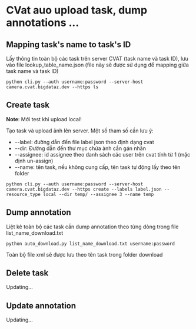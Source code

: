# CVat auo upload task, dump annotations ...

## Mapping task's name to task's ID
Lấy thông tin toàn bộ các task trên server CVAT (task name và task ID), lưu vào file lookup_table_name.json (file này sẽ được sử dụng để mapping giữa task name và task ID)
~~~
python cli.py --auth username:password --server-host camera.cvat.bigdataz.dev --https ls
~~~

## Create task
**Note**: Mới test khi upload local!

Tạo task và upload ảnh lên server. Một số tham số cần lưu ý:

* --label: đường dẫn đến file label json theo định dạng cvat
* --dir: Đường dẫn đến thư mục chứa ảnh cần gán nhãn
* --assignee: id assignee theo danh sách các user trên cvat tính từ 1 (mặc định un-assign)
* --name: tên task, nếu không cung cấp, tên task tự động lấy theo tên folder

~~~
python cli.py --auth username:password --server-host camera.cvat.bigdataz.dev --https create --labels label.json --resource_type local --dir temp/ --assignee 3 --name temp
~~~

## Dump annotation
Liệt kê toàn bộ các task cần dump annotation theo từng dòng trong file list_name_download.txt

~~~
python auto_download.py list_name_download.txt username:password
~~~

Toàn bộ file xml sẽ được lưu theo tên task trong folder download

## Delete task
Updating...

## Update annotation
Updating...